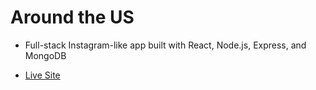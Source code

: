 # Around the US
- Full-stack Instagram-like app built with React, Node.js, Express, and MongoDB
* [Live Site](https://around-the-us-app.netlify.app/) 


